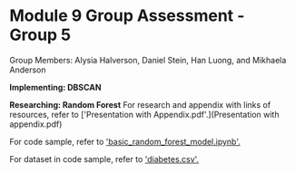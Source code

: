 # Module 9 Group Assessment - Group 5

Group Members: Alysia Halverson, Daniel Stein, Han Luong, and Mikhaela Anderson

**Implementing: DBSCAN**


**Researching: Random Forest**
For research and appendix with links of resources, refer to ['Presentation with Appendix.pdf'.](Presentation with appendix.pdf) 

For code sample, refer to ['basic_random_forest_model.ipynb'.](basic_random_forest_model.ipynb)

For dataset in code sample, refer to ['diabetes.csv'.](diabetes.csv)
